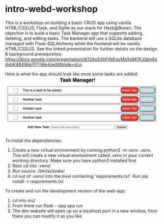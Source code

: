 # intro-webd-workshop

This is a workshop on building a basic CRUD app using vanilla HTML/CSS/JS, Flask, and Sqlite
as our stack for Hack@Brown. The objective is to build a basic Task Manager app that supports adding, 
deleting, and editing tasks. The backend will use a SQLite database managed with Flask-SQLAlchemy while 
the frontend will be vanilla HTML/CSS/JS. See the linked presentation for further details on the 
design & background prerequisites: https://docs.google.com/presentation/d/12Ao5XhFjfeEqyMo5gM7KJQlm8gdxbK484Wqi7PThRe4/edit#slide=id.p 

Here is what the app should look like once some tasks are added: 
![alt text](public/website.png)

To install the dependencies: 
1. Create a new virtual environment by running python3 -m venv .venv. This will create a new virtual environment
called .venv in your current working directory. Make sure you have python3 installed first
2. Next cd into .venv/ 
3. Run source ./bin/activate/ 
4. cd out of .venv/ into the level containing 'requirements.txt'. Run pip install -r requirements.txt

To create and run the development version of the web-app: 
1. cd into src/ 
2. From there run flask --app app run 
3. The dev website will open up on a localhost port in a new window, from there you can modify it as you like


